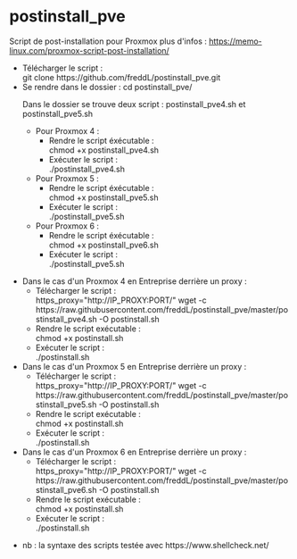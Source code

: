 # postinstall_pve
Script de post-installation pour Proxmox
plus d'infos : https://memo-linux.com/proxmox-script-post-installation/

<ul>
<li>Télécharger le script :</li>
git clone https://github.com/freddL/postinstall_pve.git

<li>Se rendre dans le dossier :
cd postinstall_pve/

Dans le dossier se trouve deux script : postinstall_pve4.sh et postinstall_pve5.sh

<ul>
<li>Pour Proxmox 4 :
<ul>
  <li>Rendre le script éxécutable :</li>
chmod +x postinstall_pve4.sh
  <li>Exécuter le script :</li>
./postinstall_pve4.sh
  </ul></li>
  </ul>
<ul>
<li>Pour Proxmox 5 :
<ul>
  <li>Rendre le script éxécutable :</li>
chmod +x postinstall_pve5.sh
  <li>Exécuter le script :</li>
./postinstall_pve5.sh
  </ul></li>
  
  <li>Pour Proxmox 6 :
<ul>
  <li>Rendre le script éxécutable :</li>
chmod +x postinstall_pve6.sh
  <li>Exécuter le script :</li>
./postinstall_pve5.sh
  </ul></li>
  </ul>
  </li>
  </ul>
  <ul>
  <li>Dans le cas d'un Proxmox 4 en Entreprise derrière un proxy :
    <ul>
      <li>Télécharger le script :</li>
https_proxy="http://IP_PROXY:PORT/" wget -c https://raw.githubusercontent.com/freddL/postinstall_pve/master/postinstall_pve4.sh -O postinstall.sh
      <li>Rendre le script exécutable :</li>
chmod +x postinstall.sh
      <li>Exécuter le script :</li>
./postinstall.sh
    </ul>
  </li>
  
  <li>Dans le cas d'un Proxmox 5 en Entreprise derrière un proxy :
    <ul>
      <li>Télécharger le script :</li>
https_proxy="http://IP_PROXY:PORT/" wget -c https://raw.githubusercontent.com/freddL/postinstall_pve/master/postinstall_pve5.sh -O postinstall.sh
      <li>Rendre le script exécutable :</li>
chmod +x postinstall.sh
      <li>Exécuter le script :</li>
./postinstall.sh
      </ul>
  </li>
  
  <li>Dans le cas d'un Proxmox 6 en Entreprise derrière un proxy :
    <ul>
      <li>Télécharger le script :</li>
https_proxy="http://IP_PROXY:PORT/" wget -c https://raw.githubusercontent.com/freddL/postinstall_pve/master/postinstall_pve6.sh -O postinstall.sh
      <li>Rendre le script exécutable :</li>
chmod +x postinstall.sh
      <li>Exécuter le script :</li>
./postinstall.sh
      </ul>
  </li>
  </ul>
  <ul>
  <li>nb : la syntaxe des scripts testée avec https://www.shellcheck.net/</li>
  </ul>
